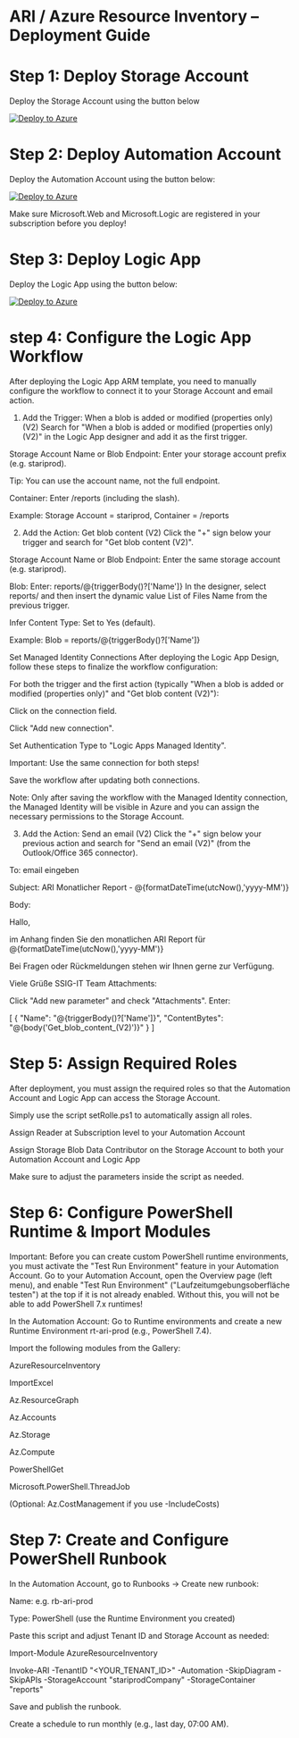 # ARI / Azure Resource Inventory – Deployment Guide

# Step 1: Deploy Storage Account
Deploy the Storage Account using the button below

[![Deploy to Azure](https://aka.ms/deploytoazurebutton)](https://portal.azure.com/#create/Microsoft.Template/uri/https%3A%2F%2Fraw.githubusercontent.com%2FSSIG-IT%2Fari-deployment%2Fmain%2Fstorage-account.json)



# Step 2: Deploy Automation Account
Deploy the Automation Account using the button below:

[![Deploy to Azure](https://aka.ms/deploytoazurebutton)](https://portal.azure.com/#create/Microsoft.Template/uri/https%3A%2F%2Fraw.githubusercontent.com%2FSSIG-IT%2Fari-deployment%2Fmain%2Fautomation-account.json)

Make sure Microsoft.Web and Microsoft.Logic are registered in your subscription before you deploy!




# Step 3: Deploy Logic App
Deploy the Logic App using the button below:

[![Deploy to Azure](https://aka.ms/deploytoazurebutton)](https://portal.azure.com/#create/Microsoft.Template/uri/https%3A%2F%2Fraw.githubusercontent.com%2FSSIG-IT%2Fari-deployment%2Fmain%2Flogic-app.json)


# step 4: Configure the Logic App Workflow
After deploying the Logic App ARM template, you need to manually configure the workflow to connect it to your Storage Account and email action.

1. Add the Trigger: When a blob is added or modified (properties only) (V2)
Search for "When a blob is added or modified (properties only) (V2)" in the Logic App designer and add it as the first trigger.

Storage Account Name or Blob Endpoint:
Enter your storage account prefix (e.g. stariprod).

Tip: You can use the account name, not the full endpoint.

Container:
Enter /reports (including the slash).


Example: Storage Account = stariprod, Container = /reports

2. Add the Action: Get blob content (V2)
Click the "+" sign below your trigger and search for "Get blob content (V2)".

Storage Account Name or Blob Endpoint:
Enter the same storage account (e.g. stariprod).

Blob:
Enter: reports/@{triggerBody()?['Name']}
In the designer, select reports/ and then insert the dynamic value List of Files Name from the previous trigger.

Infer Content Type:
Set to Yes (default).


Example: Blob = reports/@{triggerBody()?['Name']}

Set Managed Identity Connections
After deploying the Logic App Design, follow these steps to finalize the workflow configuration:

For both the trigger and the first action (typically "When a blob is added or modified (properties only)" and "Get blob content (V2)"):

Click on the connection field.

Click "Add new connection".

Set Authentication Type to "Logic Apps Managed Identity".

Important: Use the same connection for both steps!

Save the workflow after updating both connections.

Note: Only after saving the workflow with the Managed Identity connection, the Managed Identity will be visible in Azure and you can assign the necessary permissions to the Storage Account.

3. Add the Action: Send an email (V2)
Click the "+" sign below your previous action and search for "Send an email (V2)" (from the Outlook/Office 365 connector).

To:
email eingeben

Subject:
ARI Monatlicher Report - @{formatDateTime(utcNow(),'yyyy-MM')}

Body:

Hallo,

im Anhang finden Sie den monatlichen ARI Report für @{formatDateTime(utcNow(),'yyyy-MM')}

Bei Fragen oder Rückmeldungen stehen wir Ihnen gerne zur Verfügung.

Viele Grüße
SSIG-IT Team
Attachments:

Click "Add new parameter" and check "Attachments".
Enter:

[
  {
    "Name": "@{triggerBody()?['Name']}",
    "ContentBytes": "@{body('Get_blob_content_(V2)')}"
  }
]


# Step 5: Assign Required Roles
After deployment, you must assign the required roles so that the Automation Account and Logic App can access the Storage Account.

Simply use the script setRolle.ps1 to automatically assign all roles.


Assign Reader at Subscription level to your Automation Account

Assign Storage Blob Data Contributor on the Storage Account to both your Automation Account and Logic App

Make sure to adjust the parameters inside the script as needed.

# Step 6: Configure PowerShell Runtime & Import Modules

Important:
Before you can create custom PowerShell runtime environments, you must activate the "Test Run Environment" feature in your Automation Account.
Go to your Automation Account, open the Overview page (left menu), and enable "Test Run Environment" ("Laufzeitumgebungsoberfläche testen") at the top if it is not already enabled.
Without this, you will not be able to add PowerShell 7.x runtimes!

In the Automation Account:
Go to Runtime environments and create a new Runtime Environment rt-ari-prod (e.g., PowerShell 7.4).

Import the following modules from the Gallery:

AzureResourceInventory

ImportExcel

Az.ResourceGraph

Az.Accounts

Az.Storage

Az.Compute

PowerShellGet

Microsoft.PowerShell.ThreadJob

(Optional: Az.CostManagement if you use -IncludeCosts)

# Step 7: Create and Configure PowerShell Runbook
In the Automation Account, go to Runbooks → Create new runbook:

Name: e.g. rb-ari-prod

Type: PowerShell (use the Runtime Environment you created)

Paste this script and adjust Tenant ID and Storage Account as needed:

Import-Module AzureResourceInventory

Invoke-ARI -TenantID "<YOUR_TENANT_ID>" -Automation -SkipDiagram -SkipAPIs -StorageAccount "stariprodCompany" -StorageContainer "reports"

Save and publish the runbook.

Create a schedule to run monthly (e.g., last day, 07:00 AM).


